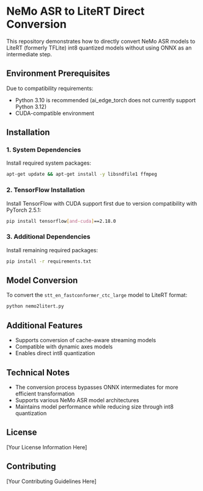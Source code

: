 # NeMo ASR to LiteRT Direct Conversion

This repository demonstrates how to directly convert NeMo ASR models to LiteRT (formerly TFLite) int8 quantized models without using ONNX as an intermediate step.

## Environment Prerequisites

Due to compatibility requirements:
- Python 3.10 is recommended (ai_edge_torch does not currently support Python 3.12)
- CUDA-compatible environment

## Installation

### 1. System Dependencies
Install required system packages:
```bash
apt-get update && apt-get install -y libsndfile1 ffmpeg
```

### 2. TensorFlow Installation
Install TensorFlow with CUDA support first due to version compatibility with PyTorch 2.5.1:
```bash
pip install tensorflow[and-cuda]==2.18.0
```

### 3. Additional Dependencies
Install remaining required packages:
```bash
pip install -r requirements.txt
```

## Model Conversion

To convert the `stt_en_fastconformer_ctc_large` model to LiteRT format:
```bash
python nemo2litert.py
```

## Additional Features

- Supports conversion of cache-aware streaming models
- Compatible with dynamic axes models
- Enables direct int8 quantization

## Technical Notes

- The conversion process bypasses ONNX intermediates for more efficient transformation
- Supports various NeMo ASR model architectures
- Maintains model performance while reducing size through int8 quantization

## License

[Your License Information Here]

## Contributing

[Your Contributing Guidelines Here]
